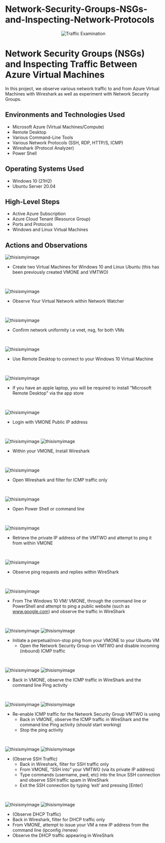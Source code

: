 # Network-Security-Groups-NSGs-and-Inspecting-Network-Protocols
<p align="center">
<img src="https://i.imgur.com/Ua7udoS.png" alt="Traffic Examination"/>
</p>

<h1>Network Security Groups (NSGs) and Inspecting Traffic Between Azure Virtual Machines</h1>
In this project, we observe various network traffic to and from Azure Virtual Machines with Wireshark as well as experiment with Network Security Groups. <br />

<h2>Environments and Technologies Used</h2>

- Microsoft Azure (Virtual Machines/Compute)
- Remote Desktop
- Various Command-Line Tools
- Various Network Protocols (SSH, RDP, HTTP/S, ICMP)
- Wireshark (Protocol Analyzer)
- Power Shell

<h2>Operating Systems Used </h2>

- Windows 10 (21H2)
- Ubuntu Server 20.04

<h2>High-Level Steps</h2>

- Active Azure Subscription
- Azure Cloud Tenant (Resource Group)
- Ports and Protocols
- Windows and Linux Virtual Machines

<h2>Actions and Observations</h2>

<p>
  
![thisismyimage](https://github.com/ELIZABETHONAS/Network-Security-Groups-NSGs-and-Inspecting-Network-Protocols/blob/main/IMG_0085.jpeg?raw=true)
  
</p>
<p>
 
- Create two Virtual Machines for Windows 10 and Linux Ubuntu (this has been previously created VMONE and VMTWO)
</p>
<br />

<p>

![thisismyimage](https://github.com/ELIZABETHONAS/Network-Security-Groups-NSGs-and-Inspecting-Network-Protocols/blob/main/IMG_0088.jpeg?raw=true)
</p>
<p>
 
- Observe Your Virtual Network within Network Watcher
</p>
<br />

<p>
  
![thisismyimage](https://github.com/ELIZABETHONAS/Network-Security-Groups-NSGs-and-Inspecting-Network-Protocols/blob/main/Screenshot%202023-05-04%20at%209.02.05%20PM.jpeg?raw=true)
</p>
<p>
 
- Confirm network uniformity i.e vnet, nsg, for both VMs
</p>
<br />

<p>
  
![thisismyimage](https://github.com/ELIZABETHONAS/Network-Security-Groups-NSGs-and-Inspecting-Network-Protocols/blob/main/IMG_0091.png?raw=true)
</p>
<p>
 
- Use Remote Desktop to connect to your Windows 10 Virtual Machine
</p>
<br />

<p>
  
![thisismyimage](https://github.com/ELIZABETHONAS/Network-Security-Groups-NSGs-and-Inspecting-Network-Protocols/blob/main/IMG_0089.jpeg?raw=true)
</p>
<p>
 
- If you have an apple laptop, you will be required to install "Microsoft Remote Desktop" via the app store
</p>
<br />

<p>
  
![thisismyimage](https://github.com/ELIZABETHONAS/Network-Security-Groups-NSGs-and-Inspecting-Network-Protocols/blob/main/IMG_0090.jpeg?raw=true)
</p>
<p>
 
- Login with VMONE Public IP address
</p>
<br />

<p>

![thisismyimage](https://github.com/ELIZABETHONAS/Network-Security-Groups-NSGs-and-Inspecting-Network-Protocols/blob/main/IMG_0093.jpeg?raw=true)
![thisismyimage](https://github.com/ELIZABETHONAS/Network-Security-Groups-NSGs-and-Inspecting-Network-Protocols/blob/main/IMG_0094.jpeg?raw=true)
</p>
<p>
 
- Within your VMONE, Install Wireshark
</p>
<br />

<p>

![thisismyimage](https://github.com/ELIZABETHONAS/Network-Security-Groups-NSGs-and-Inspecting-Network-Protocols/blob/main/IMG_0096.jpeg?raw=true)
</p>
<p>
  
- Open Wireshark and filter for ICMP traffic only
</p>
<br />

<p>

![thisismyimage](https://github.com/ELIZABETHONAS/Network-Security-Groups-NSGs-and-Inspecting-Network-Protocols/blob/main/IMG_0099.png?raw=true)
</p>
<p>
  
- Open Power Shell or command line
</p>
<br />

<p>
  
![thisismyimage](https://github.com/ELIZABETHONAS/Network-Security-Groups-NSGs-and-Inspecting-Network-Protocols/blob/main/IMG_0101.jpeg?raw=true)
</p>
<p>
 
- Retrieve the private IP address of the VMTWO and attempt to ping it from within VMONE
</p>
<br />

<p> 
  
![thisismyimage](https://github.com/ELIZABETHONAS/Network-Security-Groups-NSGs-and-Inspecting-Network-Protocols/blob/main/IMG_0104.jpeg?raw=true) 
</p>
<p>
  
- Observe ping requests and replies within WireShark
</p>
<br />

<p>

![thisismyimage](https://github.com/ELIZABETHONAS/Network-Security-Groups-NSGs-and-Inspecting-Network-Protocols/blob/main/IMG_0102.jpeg?raw=true)
</p>
<p>
 
- From The Windows 10 VM/ VMONE, through the command line or PowerShell and attempt to ping a public website (such as www.google.com) and observe the traffic in WireShark
</p>
<br />

<p>
  
![thisismyimage](https://github.com/ELIZABETHONAS/Network-Security-Groups-NSGs-and-Inspecting-Network-Protocols/blob/main/IMG_0108.jpeg?raw=true)
![thisismyimage](https://github.com/ELIZABETHONAS/Network-Security-Groups-NSGs-and-Inspecting-Network-Protocols/blob/main/IMG_0107.jpeg?raw=true)
</p>
<p>
 
- Initiate a perpetual/non-stop ping from your VMONE to your Ubuntu VM
  - Open the Network Security Group on VMTWO and disable incoming (inbound) ICMP traffic
</p>
<br />
    
<p>

![thisismyimage](https://github.com/ELIZABETHONAS/Network-Security-Groups-NSGs-and-Inspecting-Network-Protocols/blob/main/IMG_0109.jpeg?raw=true)
![thisismyimage](https://github.com/ELIZABETHONAS/Network-Security-Groups-NSGs-and-Inspecting-Network-Protocols/blob/main/IMG_0111.jpeg?raw=true)
</p>
<p>

- Back in VMONE, observe the ICMP traffic in WireShark and the command line Ping activity
</p>
<br />

<p>
  
![thisismyimage](https://github.com/ELIZABETHONAS/Network-Security-Groups-NSGs-and-Inspecting-Network-Protocols/blob/main/IMG_0112.jpeg?raw=true)
![thisismyimage](https://github.com/ELIZABETHONAS/Network-Security-Groups-NSGs-and-Inspecting-Network-Protocols/blob/main/IMG_0113.jpeg?raw=true)
</p>
<p>
 
- Re-enable ICMP traffic for the Network Security Group VMTWO is using
  - Back in VMONE, observe the ICMP traffic in WireShark and the command line Ping activity (should start working)
  - Stop the ping activity
</p>
<br />

<p>

![thisismyimage](https://github.com/ELIZABETHONAS/Network-Security-Groups-NSGs-and-Inspecting-Network-Protocols/blob/main/IMG_0114.jpeg?raw=true)
![thisismyimage](https://github.com/ELIZABETHONAS/Network-Security-Groups-NSGs-and-Inspecting-Network-Protocols/blob/main/IMG_0115.jpeg?raw=true)
</p>
<p>

- (Observe SSH Traffic)
  - Back in Wireshark, filter for SSH traffic only
  - From VMONE, “SSH into” your VMTWO (via its private IP address)
  - Type commands (username, pwd, etc) into the linux SSH connection and observe SSH traffic spam in WireShark
  - Exit the SSH connection by typing ‘exit’ and pressing [Enter]
</p>
<br />

<p>
  
![thisismyimage](https://github.com/ELIZABETHONAS/Network-Security-Groups-NSGs-and-Inspecting-Network-Protocols/blob/main/IMG_0117.jpeg?raw=true)
![thisismyimage](https://github.com/ELIZABETHONAS/Network-Security-Groups-NSGs-and-Inspecting-Network-Protocols/blob/main/IMG_0118.jpeg?raw=true)
</p>
<p>
 
- (Observe DHCP Traffic)
 - Back in Wireshark, filter for DHCP traffic only
 - From VMONE, attempt to issue your VM a new IP address from the command line (ipconfig /renew)
 - Observe the DHCP traffic appearing in WireShark
</p>
<br />
